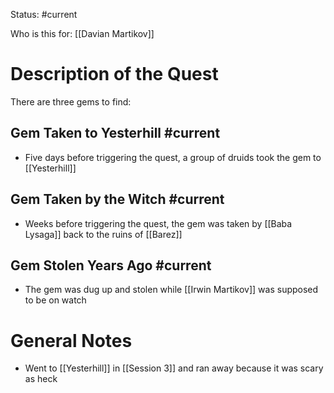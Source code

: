 Status: #current 

Who is this for: [[Davian Martikov]]
# Description of the Quest

There are three gems to find:

## Gem Taken to Yesterhill #current 
* Five days before triggering the quest, a group of druids took the gem to [[Yesterhill]]

## Gem Taken by the Witch #current 
* Weeks before triggering the quest, the gem was taken by [[Baba Lysaga]] back to the ruins of [[Barez]]

## Gem Stolen Years Ago #current 
* The gem was dug up and stolen while [[Irwin Martikov]] was supposed to be on watch

# General Notes
* Went to [[Yesterhill]] in [[Session 3]] and ran away because it was scary as heck